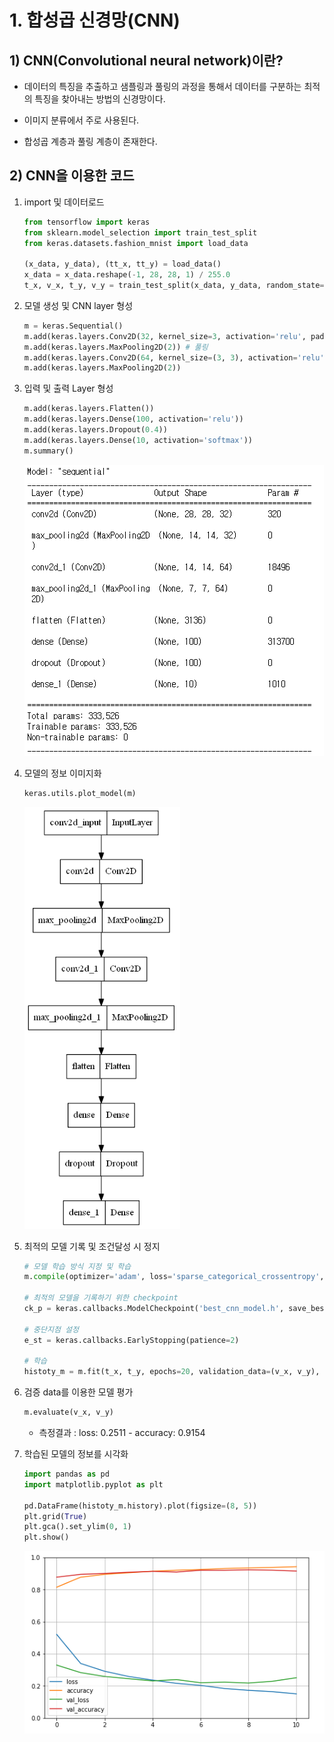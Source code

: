 # 1. 합성곱 신경망(CNN)



## 1) CNN(Convolutional neural network)이란?

- 데이터의 특징을 추출하고 샘플링과 풀링의 과정을 통해서 데이터를 구분하는 최적의 특징을 찾아내는 방법의 신경망이다.

- 이미지 분류에서 주로 사용된다.
- 합성곱 계층과 풀링 계층이 존재한다.



## 2) CNN을 이용한 코드

1. import 및 데이터로드

   ```python
   from tensorflow import keras
   from sklearn.model_selection import train_test_split
   from keras.datasets.fashion_mnist import load_data
   
   (x_data, y_data), (tt_x, tt_y) = load_data()
   x_data = x_data.reshape(-1, 28, 28, 1) / 255.0
   t_x, v_x, t_y, v_y = train_test_split(x_data, y_data, random_state=42, test_size=0.2)
   ```

2. 모델 생성 및 CNN layer 형성

   ```python
   m = keras.Sequential()
   m.add(keras.layers.Conv2D(32, kernel_size=3, activation='relu', padding='same', input_shape=(28, 28, 1))) # 샘플링
   m.add(keras.layers.MaxPooling2D(2)) # 풀링
   m.add(keras.layers.Conv2D(64, kernel_size=(3, 3), activation='relu', padding='same'))
   m.add(keras.layers.MaxPooling2D(2))
   ```

3. 입력 및 출력 Layer 형성

   ```python
   m.add(keras.layers.Flatten())
   m.add(keras.layers.Dense(100, activation='relu'))
   m.add(keras.layers.Dropout(0.4))
   m.add(keras.layers.Dense(10, activation='softmax'))
   m.summary()
   ```

   ![image-20220430203311354](Day24_4.assets/image-20220430203311354.png)

4. 모델의 정보 이미지화

   ```python
   keras.utils.plot_model(m)
   ```

   ![image-20220430203339813](Day24_4.assets/image-20220430203339813.png)

5. 최적의 모델 기록 및 조건달성 시 정지

   ```python
   # 모델 학습 방식 지정 및 학습
   m.compile(optimizer='adam', loss='sparse_categorical_crossentropy', metrics='accuracy')
   
   # 최적의 모델을 기록하기 위한 checkpoint
   ck_p = keras.callbacks.ModelCheckpoint('best_cnn_model.h', save_best_only=True)
   
   # 중단지점 설정
   e_st = keras.callbacks.EarlyStopping(patience=2)
   
   # 학습
   histoty_m = m.fit(t_x, t_y, epochs=20, validation_data=(v_x, v_y), callbacks=[ck_p, e_st])
   ```

6. 검증 data를 이용한 모델 평가

   ```python
   m.evaluate(v_x, v_y)
   ```

   - 측정결과 : loss: 0.2511 - accuracy: 0.9154

7. 학습된 모델의 정보를 시각화

   ```python
   import pandas as pd
   import matplotlib.pyplot as plt
   
   pd.DataFrame(histoty_m.history).plot(figsize=(8, 5))
   plt.grid(True)
   plt.gca().set_ylim(0, 1)
   plt.show()
   ```

   ![image-20220430203502254](Day24_4.assets/image-20220430203502254.png)

   